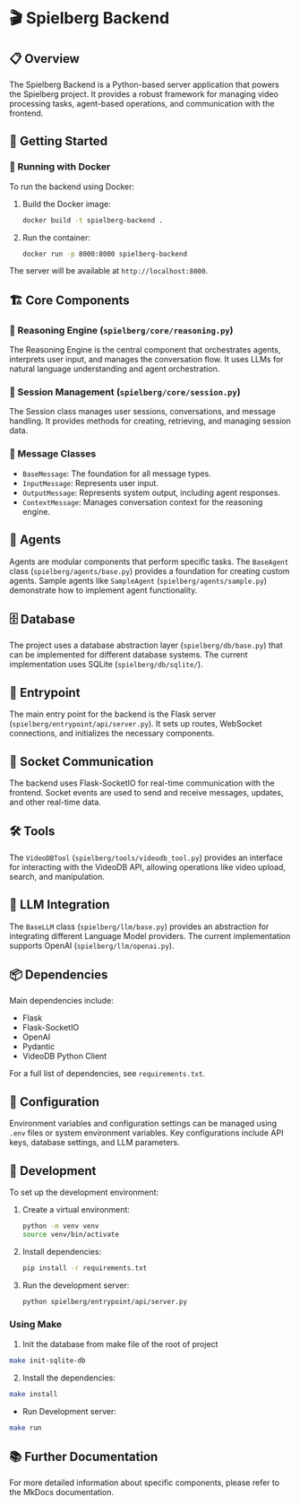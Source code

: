# 🎬 Spielberg Backend

## 📋 Overview

The Spielberg Backend is a Python-based server application that powers the Spielberg project. It provides a robust framework for managing video processing tasks, agent-based operations, and communication with the frontend.

## 🚀 Getting Started

### 🐳 Running with Docker

To run the backend using Docker:

1. Build the Docker image:
   ```bash
   docker build -t spielberg-backend .
   ```

2. Run the container:
   ```bash
   docker run -p 8000:8000 spielberg-backend
   ```

The server will be available at `http://localhost:8000`.

## 🏗️ Core Components

### 🧠 Reasoning Engine (`spielberg/core/reasoning.py`)

The Reasoning Engine is the central component that orchestrates agents, interprets user input, and manages the conversation flow. It uses LLMs for natural language understanding and agent orchestration.

### 📡 Session Management (`spielberg/core/session.py`)

The Session class manages user sessions, conversations, and message handling. It provides methods for creating, retrieving, and managing session data.

### 💬 Message Classes

- `BaseMessage`: The foundation for all message types.
- `InputMessage`: Represents user input.
- `OutputMessage`: Represents system output, including agent responses.
- `ContextMessage`: Manages conversation context for the reasoning engine.

## 🤖 Agents

Agents are modular components that perform specific tasks. The `BaseAgent` class (`spielberg/agents/base.py`) provides a foundation for creating custom agents. Sample agents like `SampleAgent` (`spielberg/agents/sample.py`) demonstrate how to implement agent functionality.

## 🗄️ Database

The project uses a database abstraction layer (`spielberg/db/base.py`) that can be implemented for different database systems. The current implementation uses SQLite (`spielberg/db/sqlite/`).

## 🚪 Entrypoint

The main entry point for the backend is the Flask server (`spielberg/entrypoint/api/server.py`). It sets up routes, WebSocket connections, and initializes the necessary components.

## 🔌 Socket Communication

The backend uses Flask-SocketIO for real-time communication with the frontend. Socket events are used to send and receive messages, updates, and other real-time data.

## 🛠️ Tools

The `VideoDBTool` (`spielberg/tools/videodb_tool.py`) provides an interface for interacting with the VideoDB API, allowing operations like video upload, search, and manipulation.

## 🧠 LLM Integration

The `BaseLLM` class (`spielberg/llm/base.py`) provides an abstraction for integrating different Language Model providers. The current implementation supports OpenAI (`spielberg/llm/openai.py`).

## 📦 Dependencies

Main dependencies include:
- Flask
- Flask-SocketIO
- OpenAI
- Pydantic
- VideoDB Python Client

For a full list of dependencies, see `requirements.txt`.

## 🔧 Configuration

Environment variables and configuration settings can be managed using `.env` files or system environment variables. Key configurations include API keys, database settings, and LLM parameters.

## 🚀 Development

To set up the development environment:

1. Create a virtual environment:
   ```bash
   python -m venv venv
   source venv/bin/activate  
   ```

2. Install dependencies:
   ```bash
   pip install -r requirements.txt
   ```

3. Run the development server:
   ```bash
   python spielberg/entrypoint/api/server.py
   ```

### Using Make
1. Init the database from make file of the root of project

```bash
make init-sqlite-db
```

2. Install the dependencies:

```bash
make install
```

* Run Development server:

```bash
make run
```

## 📚 Further Documentation

For more detailed information about specific components, please refer to the MkDocs documentation.


